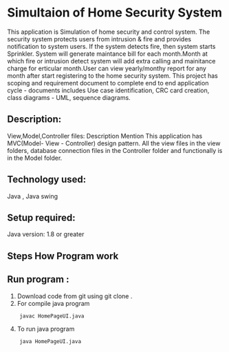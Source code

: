 # Simultaion of Home Security System

This application is Simulation of home security and control system. The security system protects users from intrusion & fire and provides notification to system users. If the system detects fire, then system starts Sprinkler. System will generate maintance bill for each month.Month at which fire or intrusion detect system will add extra calling and mainitance charge for erticular month.User can view yearly/monthy report for any month after start registering to the home security system.
This project has scoping and requirement document to complete end to end application cycle - 
documents includes Use case identification, CRC card creation, class diagrams - UML, sequence 
diagrams.<br />

## Description: 
View,Model,Controller files: Description Mention
This application has MVC(Model- View -  Controller) design pattern. All the view files in the view folders, database connection files in the Controller folder and  functionally is in the Model folder.
<br />

## Technology used: <br />
Java , Java swing <br />

## Setup required:<br />
Java version: 1.8 or greater<br />
## Steps How Program work

## Run program : <br />
1. Download code from git  using  git clone .
2. For  compile java program 
```
	javac HomePageUI.java
```	
4. To run java program 
```
	java HomePageUI.java
```

